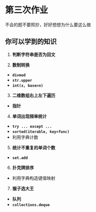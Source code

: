 # 第三次作业

不会的题不要照抄，好好想想为什么要这么做

## 你可以学到的知识

1. **判断字符串是否为回文**

2. **数制转换**
- **`divmod`**
- **`str.upper`**
- **`int(x, base=n)`**
3. **二维数组右上左下遍历**
- **指针**
4. **单词出现频率统计**
- **`try ... except ...`**
- **`sorted(iterable, key=func)`**
- 利用字典计数
5. **统计不重复的单词个数**
- **`set.add`**
6. **扑克牌排序**
- 利用字典构造键值映射
7. **猴子选大王**
- **队列**
- **`collections.deque`**
